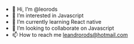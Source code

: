 - 👋 Hi, I’m @leorods
- 👀 I’m interested in Javascript 
- 🌱 I’m currently learning React native
- 💞️ I’m looking to collaborate on  Javascript
- 📫 How to reach me  leandrorods@hotmail.com

<!---
leorods/leorods is a ✨ special ✨ repository because its `README.md` (this file) appears on your GitHub profile.
You can click the Preview link to take a look at your changes.
--->
